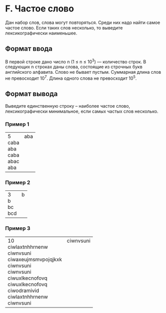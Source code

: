 # F. Частое слово

Дан набор слов, слова могут повторяться. Среди них надо найти самое частое слово. Если таких слов несколько, то выведите лексикографически наименьшее.

## Формат ввода

В первой строке дано число n (1 ≤ n ≤ 10<sup>3</sup>) — количество строк. В следующих n строках даны слова, состоящие из строчных букв английского алфавита. Слово не бывает пустым. Суммарная длина слов не превосходит 10<sup>7</sup>. Длина одного слова не превосходит 10<sup>5</sup>.

## Формат вывода

Выведите единственную строку – наиболее частое слово, лексикографически минимальное, если самых частых слов несколько.

### Пример 1

<table><tr>
<td>
5<br>
caba<br>
aba<br>
caba<br>
abac<br>
aba
</td>
<td>
aba<br>
<br>
<br>
<br>
<br>
<br>
</td>
</tr></table>

### Пример 2

<table><tr>
<td>
3<br>
b<br>
bc<br>
bcd
</td>
<td>
b<br>
<br>
<br>
<br>
</td>
</tr></table>

### Пример 3

<table><tr>
<td>
10<br>
ciwlaxtnhhrnenw<br>
ciwnvsuni<br>
ciwaxeujmsmvpojqjkxk<br>
ciwnvsuni<br>
ciwnvsuni<br>
ciwuxlkecnofovq<br>
ciwuxlkecnofovq<br>
ciwodramivid<br>
ciwlaxtnhhrnenw<br>
ciwnvsuni
</td>
<td>
ciwnvsuni<br>
<br>
<br>
<br>
<br>
<br>
<br>
<br>
<br>
<br>
<br>
</td>
</tr></table>


